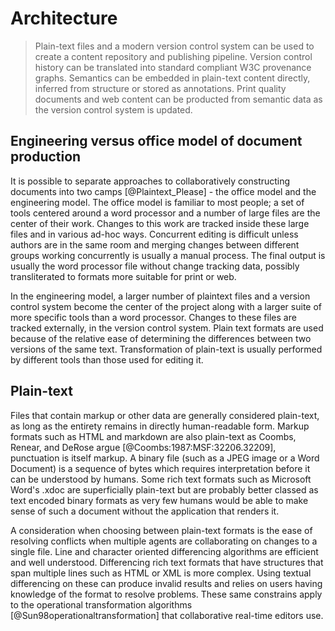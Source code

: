 # Architecture

>Plain-text files and a modern version control system can be used to create a content repository and publishing pipeline. Version control history can be translated into standard compliant W3C provenance graphs. Semantics can be embedded in plain-text content directly, inferred from structure or stored as annotations. Print quality documents and web content can be producted from semantic data as the version control system is updated.


## Engineering versus office model of document production

It is possible to separate approaches to collaboratively constructing documents into two camps [@Plaintext_Please] - the office model and the engineering model. The office model is familiar to most people; a set of tools centered around a word processor and a number of large files are the center of their work. Changes to this work are tracked inside these large files and in various ad-hoc ways. Concurrent editing is difficult unless authors are in the same room and merging changes between different groups working concurrently is usually a manual process. The final output is usually the word processor file without change tracking data, possibly transliterated to formats more suitable for print or web.

In the engineering model, a larger number of plaintext files and a version control system become the center of the project along with a larger suite of more specific tools than a word processor. Changes to these files are tracked externally, in the version control system. Plain text formats are used because of the relative ease of determining the differences between two versions of the same text. Transformation of plain-text is usually performed by different tools than those used for editing it.

## Plain-text

Files that contain markup or other data are generally considered plain-text, as long as the entirety remains in directly human-readable form. Markup formats such as HTML and markdown are also plain-text as Coombs, Renear, and DeRose argue [@Coombs:1987:MSF:32206.32209], punctuation is itself markup. A binary file (such as a JPEG image or a Word Document) is a sequence of bytes which requires interpretation before it can be understood by humans. Some rich text formats such as Microsoft Word's .xdoc are superficially plain-text but are probably better classed as text encoded binary formats as very few humans would be able to make sense of such a document without the application that renders it.

A consideration when choosing between plain-text formats is the ease of resolving conflicts when multiple agents are collaborating on changes to a single file. Line and character oriented differencing algorithms are efficient and well understood. Differencing rich text formats that have structures that span multiple lines such as HTML or XML is more complex. Using textual differencing on these can produce invalid results and relies on users having knowledge of the format to resolve problems. These same constrains apply to the operational transformation algorithms [@Sun98operationaltransformation] that collaborative real-time editors use.


